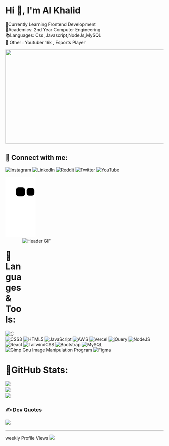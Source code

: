 # Hi 👋, I'm Al Khalid
🔰Currently Learning Frontend Development<br>📓Academics: 2nd Year Computer Engineering<br>📚Languages: Css ,Javascript,NodeJs,MySQL<br>🧊 Other : Youtuber 16k , Esports Player

<div>
  <img src="https://media.giphy.com/media/dWesBcTLavkZuG35MI/giphy.gif" width="650" height="300"/>
</div>

## 🔗 Connect with me:
[![Instagram](https://img.shields.io/badge/Instagram-%23E4405F.svg?logo=Instagram&logoColor=white)](https://instagram.com/khalid.js?igshid=YmMyMTA2M2Y=) [![LinkedIn](https://img.shields.io/badge/LinkedIn-%230077B5.svg?logo=linkedin&logoColor=white)](https://-sardar-702ab9248) [![Reddit](https://img.shields.io/badge/Reddit-%23FF4500.svg?logo=Reddit&logoColor=white)](https://reddit.com/user/u/Al-khalid) [![Twitter](https://img.shields.io/badge/Twitter-%231DA1F2.svg?logo=Twitter&logoColor=white)](https://twitter.com/@SauronClasher) [![YouTube](https://img.shields.io/badge/YouTube-%23FF0000.svg?logo=YouTube&logoColor=white)](https://youtube.com/c/@SauronGamingAksm) <br>

![Snake animation](https://github.com/Tejender1521/Tejender1521/blob/output/github-contribution-grid-snake.svg)<img align="right"  alt="Header GIF" src="./code.gif" width="450" height="300" />

# 🔗 Languages & Tools:
![C](https://img.shields.io/badge/c-%2300599C.svg?style=flat&logo=c&logoColor=white) ![CSS3](https://img.shields.io/badge/css3-%231572B6.svg?style=flat&logo=css3&logoColor=white) ![HTML5](https://img.shields.io/badge/html5-%23E34F26.svg?style=flat&logo=html5&logoColor=white) ![JavaScript](https://img.shields.io/badge/javascript-%23323330.svg?style=flat&logo=javascript&logoColor=%23F7DF1E) ![AWS](https://img.shields.io/badge/AWS-%23FF9900.svg?style=flat&logo=amazon-aws&logoColor=white) ![Vercel](https://img.shields.io/badge/vercel-%23000000.svg?style=flat&logo=vercel&logoColor=white) ![jQuery](https://img.shields.io/badge/jquery-%230769AD.svg?style=flat&logo=jquery&logoColor=white) ![NodeJS](https://img.shields.io/badge/node.js-6DA55F?style=flat&logo=node.js&logoColor=white) ![React](https://img.shields.io/badge/react-%2320232a.svg?style=flat&logo=react&logoColor=%2361DAFB) ![TailwindCSS](https://img.shields.io/badge/tailwindcss-%2338B2AC.svg?style=flat&logo=tailwind-css&logoColor=white) ![Bootstrap](https://img.shields.io/badge/bootstrap-%23563D7C.svg?style=flat&logo=bootstrap&logoColor=white) ![MySQL](https://img.shields.io/badge/mysql-%2300f.svg?style=flat&logo=mysql&logoColor=white) ![Gimp Gnu Image Manipulation Program](https://img.shields.io/badge/Gimp-657D8B?style=flat&logo=gimp&logoColor=FFFFFF) 	![Figma](https://img.shields.io/badge/figma-%23F24E1E.svg?style=flat&logo=figma&logoColor=white)
# 📒GitHub Stats:
![](https://github-readme-stats.vercel.app/api?username=alkhalidsardar&theme=dark&hide_border=false&include_all_commits=true&count_private=true)<br/>
![](https://github-readme-streak-stats.herokuapp.com/?user=alkhalidsardar&theme=dark&hide_border=false)<br/>
![](https://github-readme-stats.vercel.app/api/top-langs/?username=alkhalidsardar&theme=dark&hide_border=false&include_all_commits=true&count_private=true&layout=compact)

### ✍️ Dev Quotes
![](https://quotes-github-readme.vercel.app/api?type=horizontal&theme=radical)

---
weekly Profile Views
[![](https://visitcount.itsvg.in/api?id=alkhalidsardar&icon=1&color=2)](https://visitcount.itsvg.in)


<!-- Proudly created with GPRM ( https://gprm.itsvg.in ) -->
